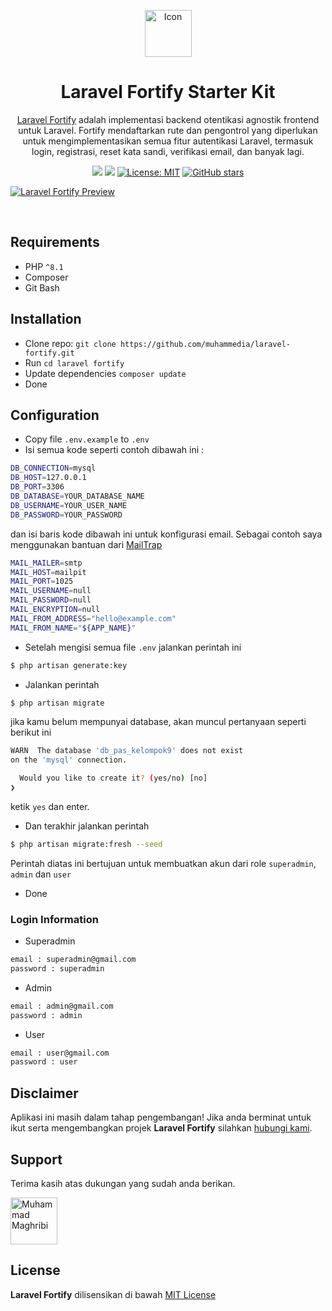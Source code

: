 <p align="center">
  <a href="https://getstisla.com">
    <img src="https://raw.githubusercontent.com/muhammedia/laravel-fortify/main/icon.png" alt="Icon" width="75" height="75">
  </a>
</p>

<h1 align="center">Laravel Fortify Starter Kit</h1>

<span align="center">

[Laravel Fortify](https://laravel.com/docs/10.x/fortify#what-is-fortify) adalah implementasi backend otentikasi agnostik frontend untuk Laravel. Fortify mendaftarkan rute dan pengontrol yang diperlukan untuk mengimplementasikan semua fitur autentikasi Laravel, termasuk login, registrasi, reset kata sandi, verifikasi email, dan banyak lagi.

[![](https://img.shields.io/badge/OS-Windows-blue)](https://github.com/muhammedia/binasehat/blob/main/LICENSE)
[![](https://img.shields.io/badge/Berikan-Dukungan-yellow)](https://trakteer.id/anteikudevs?quantity=1)
[![License: MIT](https://img.shields.io/badge/License-MIT-green.svg)](https://github.com/muhammedia/laravel-fortify/blob/main/LICENSE)
[![GitHub stars](https://img.shields.io/github/stars/muhammedia/laravel-fortify.svg?style=social&label=Star&maxAge=2592000)](https://github.com/muhammedia/laravel-fortify/stargazers/)

</span>

[![Laravel Fortify Preview](https://raw.githubusercontent.com/muhammedia/laravel-fortify/main/default.png)](https://github.com/muhammedia/laravel-fortify)

<br>

## Requirements

* PHP `^8.1`
* Composer
* Git Bash

## Installation
- Clone repo: `git clone https://github.com/muhammedia/laravel-fortify.git`
- Run `cd laravel fortify`
- Update dependencies `composer update`
- Done

## Configuration
- Copy file `.env.example` to `.env`
- Isi semua kode seperti contoh dibawah ini :
```bash
DB_CONNECTION=mysql
DB_HOST=127.0.0.1
DB_PORT=3306
DB_DATABASE=YOUR_DATABASE_NAME
DB_USERNAME=YOUR_USER_NAME
DB_PASSWORD=YOUR_PASSWORD
```
dan isi baris kode dibawah ini untuk konfigurasi email. Sebagai contoh saya menggunakan bantuan dari [MailTrap](https://mailtrap.io/)
```bash
MAIL_MAILER=smtp
MAIL_HOST=mailpit
MAIL_PORT=1025
MAIL_USERNAME=null
MAIL_PASSWORD=null
MAIL_ENCRYPTION=null
MAIL_FROM_ADDRESS="hello@example.com"
MAIL_FROM_NAME="${APP_NAME}"
```
- Setelah mengisi semua file `.env` jalankan perintah ini
```bash
$ php artisan generate:key
```
- Jalankan perintah
```bash
$ php artisan migrate
```
jika kamu belum mempunyai database, akan muncul pertanyaan seperti berikut ini
```bash
WARN  The database 'db_pas_kelompok9' does not exist
on the 'mysql' connection.  

  Would you like to create it? (yes/no) [no]
❯ 
```
ketik `yes` dan enter.
- Dan terakhir jalankan perintah
```bash
$ php artisan migrate:fresh --seed
```
Perintah diatas ini bertujuan untuk membuatkan akun dari role `superadmin`, `admin` dan `user`
- Done

### Login Information
- Superadmin
```bash
email : superadmin@gmail.com
password : superadmin
```
- Admin
```bash
email : admin@gmail.com
password : admin
```
- User
```bash
email : user@gmail.com
password : user
```

## Disclaimer
Aplikasi ini masih dalam tahap pengembangan! Jika anda berminat untuk ikut serta mengembangkan projek **Laravel Fortify** silahkan <a href="mailto:muhampedia.id@gmail.com">hubungi kami</a>.

## Support
Terima kasih atas dukungan yang sudah anda berikan.

<a href="https://trakteer.id/anteikudevs?quantity=1">
            <img src="https://raw.githubusercontent.com/muhammedia/binasehat/main/image/team/muham.png"
                alt="Muhammad Maghribi" width="75" height="75">
</a>

## License

**Laravel Fortify** dilisensikan di bawah [MIT License](LICENSE)
